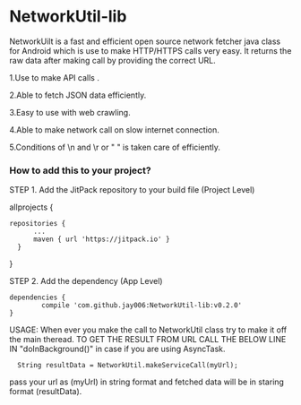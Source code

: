 # NetworkUtil-lib

NetworkUilt is a fast and efficient open source network fetcher java class for Android which is use to make HTTP/HTTPS 
calls very easy. It returns the raw data after making call by providing the correct URL.

1.Use to make API calls .

2.Able to fetch JSON data efficiently.

3.Easy to use with web crawling.

4.Able to make network call on slow internet connection.

5.Conditions of \n and \r or " " is taken care of efficiently.


### How to add this to your project? ###

STEP 1. Add the JitPack repository to your build file (Project Level)


  allprojects {
  
    repositories {
		  ...
		  maven { url 'https://jitpack.io' }
	  }
    
  }



STEP 2. Add the dependency (App Level)

	dependencies {
	        compile 'com.github.jay006:NetworkUtil-lib:v0.2.0'
	}
  



USAGE: 
  When ever you make the call to NetworkUtil class try to make it off the main theread.
  TO GET THE RESULT FROM URL CALL THE BELOW LINE IN "doInBackground()" in case if you are using AsyncTask.
  
  
      String resultData = NetworkUtil.makeServiceCall(myUrl);
  
  
 pass your url as (myUrl) in string format and fetched data will be in staring format (resultData).
